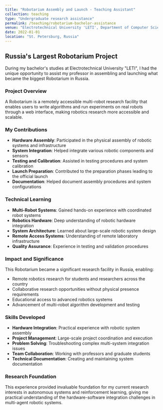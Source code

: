 ```yaml
---
title: "Robotarium Assembly and Launch - Teaching Assistant"
collection: teaching
type: "Undergraduate research assistance"
permalink: /teaching/robotarium-bachelor-assistance
venue: "Electrotechnical University 'LETI', Department of Computer Science"
date: 2022-01-01
location: "St. Petersburg, Russia"
---
```


## Russia's Largest Robotarium Project

During my bachelor's studies at Electrotechnical University "LETI", I had the unique opportunity to assist my professor in assembling and launching what became the biggest Robotarium in Russia.

### Project Overview
A Robotarium is a remotely accessible multi-robot research facility that enables users to write algorithms and run experiments on real robots through a web interface, making robotics research more accessible and scalable.

### My Contributions
* **Hardware Assembly**: Participated in the physical assembly of robotic systems and infrastructure
* **System Integration**: Helped integrate various robotic components and sensors
* **Testing and Calibration**: Assisted in testing procedures and system calibration
* **Launch Preparation**: Contributed to the preparation phases leading to the official launch
* **Documentation**: Helped document assembly procedures and system configurations

### Technical Learning
* **Multi-Robot Systems**: Gained hands-on experience with coordinated robot systems
* **Robotics Hardware**: Deep understanding of robotic hardware integration
* **System Architecture**: Learned about large-scale robotic system design
* **Remote Access Systems**: Understanding of remote laboratory infrastructure
* **Quality Assurance**: Experience in testing and validation procedures

### Impact and Significance
This Robotarium became a significant research facility in Russia, enabling:
* Remote robotics research for students and researchers across the country
* Collaborative research opportunities without physical presence requirements
* Educational access to advanced robotics systems
* Advancement of multi-robot algorithm development and testing

### Skills Developed
* **Hardware Integration**: Practical experience with robotic system assembly
* **Project Management**: Large-scale project coordination and execution
* **Problem Solving**: Troubleshooting complex multi-system integration issues
* **Team Collaboration**: Working with professors and graduate students
* **Technical Documentation**: Creating and maintaining system documentation

### Research Foundation
This experience provided invaluable foundation for my current research interests in autonomous systems and reinforcement learning, giving me practical understanding of the hardware-software integration challenges in multi-agent robotic systems.